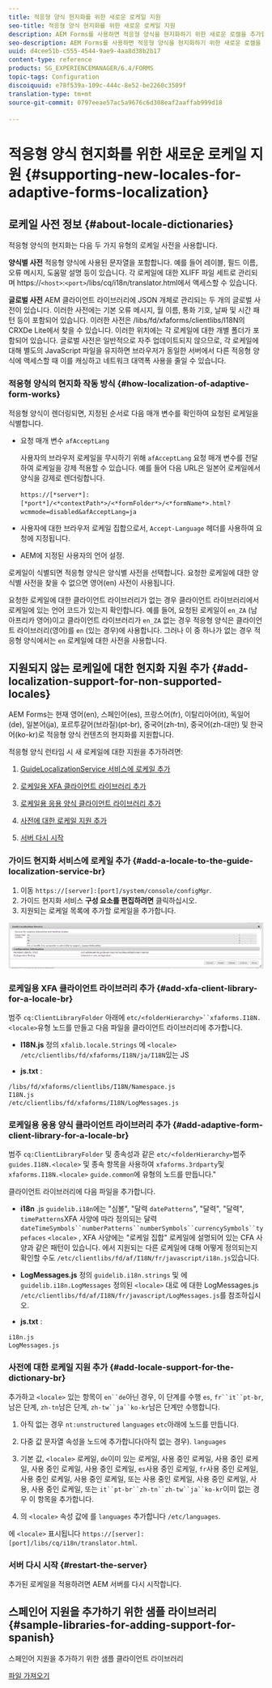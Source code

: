```yaml
---
title: 적응형 양식 현지화를 위한 새로운 로케일 지원
seo-title: 적응형 양식 현지화를 위한 새로운 로케일 지원
description: AEM Forms를 사용하면 적응형 양식을 현지화하기 위한 새로운 로캘을 추가할 수 있습니다. 기본적으로 지원되는 로케일은 영어, 프랑스어, 독일어 및 일본어입니다.
seo-description: AEM Forms를 사용하면 적응형 양식을 현지화하기 위한 새로운 로캘을 추가할 수 있습니다. 기본적으로 지원되는 로케일은 영어, 프랑스어, 독일어 및 일본어입니다.
uuid: d4cee51b-c555-4544-9ae9-4aa8d38b2b17
content-type: reference
products: SG_EXPERIENCEMANAGER/6.4/FORMS
topic-tags: Configuration
discoiquuid: e78f539a-109c-444c-8e52-be2260c3509f
translation-type: tm+mt
source-git-commit: 0797eeae57ac5a9676c6d308eaf2aaffab999d18

---
```



# 적응형 양식 현지화를 위한 새로운 로케일 지원 {#supporting-new-locales-for-adaptive-forms-localization}

## 로케일 사전 정보 {#about-locale-dictionaries}

적응형 양식의 현지화는 다음 두 가지 유형의 로케일 사전을 사용합니다.

**양식별 사전** 적응형 양식에 사용된 문자열을 포함합니다. 예를 들어 레이블, 필드 이름, 오류 메시지, 도움말 설명 등이 있습니다. 각 로케일에 대한 XLIFF 파일 세트로 관리되며 https://`<host>`:`<port>`/libs/cq/i18n/translator.html에서 액세스할 수 있습니다.

**글로벌 사전** AEM 클라이언트 라이브러리에 JSON 개체로 관리되는 두 개의 글로벌 사전이 있습니다. 이러한 사전에는 기본 오류 메시지, 월 이름, 통화 기호, 날짜 및 시간 패턴 등이 포함되어 있습니다. 이러한 사전은 /libs/fd/xfaforms/clientlibs/I18N의 CRXDe Lite에서 찾을 수 있습니다. 이러한 위치에는 각 로케일에 대한 개별 폴더가 포함되어 있습니다. 글로벌 사전은 일반적으로 자주 업데이트되지 않으므로, 각 로케일에 대해 별도의 JavaScript 파일을 유지하면 브라우저가 동일한 서버에서 다른 적응형 양식에 액세스할 때 이를 캐싱하고 네트워크 대역폭 사용을 줄일 수 있습니다.

### 적응형 양식의 현지화 작동 방식 {#how-localization-of-adaptive-form-works}

적응형 양식이 렌더링되면, 지정된 순서로 다음 매개 변수를 확인하여 요청된 로케일을 식별합니다.

* 요청 매개 변수 `afAcceptLang`

   사용자의 브라우저 로케일을 무시하기 위해 `afAcceptLang` 요청 매개 변수를 전달하여 로케일을 강제 적용할 수 있습니다. 예를 들어 다음 URL은 일본어 로케일에서 양식을 강제로 렌더링합니다.

   `https://[*server*]:[*port*]/<*contextPath*>/<*formFolder*>/<*formName*>.html?wcmmode=disabled&afAcceptLang=ja`

* 사용자에 대한 브라우저 로케일 집합으로서, `Accept-Language` 헤더를 사용하여 요청에 지정됩니다.

* AEM에 지정된 사용자의 언어 설정.

로케일이 식별되면 적응형 양식은 양식별 사전을 선택합니다. 요청한 로케일에 대한 양식별 사전을 찾을 수 없으면 영어(en) 사전이 사용됩니다.

요청한 로케일에 대한 클라이언트 라이브러리가 없는 경우 클라이언트 라이브러리에서 로케일에 있는 언어 코드가 있는지 확인합니다. 예를 들어, 요청된 로케일이 `en_ZA` (남아프리카 영어)이고 클라이언트 라이브러리가 `en_ZA` 없는 경우 적응형 양식은 클라이언트 라이브러리(영어)를 `en` (있는 경우)에 사용합니다. 그러나 이 중 하나가 없는 경우 적응형 양식에서는 `en` 로케일에 대한 사전을 사용합니다.

## 지원되지 않는 로케일에 대한 현지화 지원 추가 {#add-localization-support-for-non-supported-locales}

AEM Forms는 현재 영어(en), 스페인어(es), 프랑스어(fr), 이탈리아어(it), 독일어(de), 일본어(ja), 포르투갈어(브라질)(pt-br), 중국어(zh-tn), 중국어(zh-대만) 및 한국어(ko-kr)로 적응형 양식 컨텐츠의 현지화를 지원합니다.

적응형 양식 런타임 시 새 로케일에 대한 지원을 추가하려면:

1. [GuideLocalizationService 서비스에 로케일 추가](/help/forms/using/supporting-new-language-localization.md#p-add-a-locale-to-the-guide-localization-service-br-p)

1. [로케일용 XFA 클라이언트 라이브러리 추가](/help/forms/using/supporting-new-language-localization.md#p-add-xfa-client-library-for-a-locale-br-p)

1. [로케일용 응용 양식 클라이언트 라이브러리 추가](/help/forms/using/supporting-new-language-localization.md#p-add-adaptive-form-client-library-for-a-locale-br-p)
1. [사전에 대한 로케일 지원 추가](/help/forms/using/supporting-new-language-localization.md#p-add-locale-support-for-the-dictionary-br-p)
1. [서버 다시 시작](/help/forms/using/supporting-new-language-localization.md#p-restart-the-server-p)

### 가이드 현지화 서비스에 로케일 추가 {#add-a-locale-to-the-guide-localization-service-br}

1. 이동 `https://[server]:[port]/system/console/configMgr`.
1. 가이드 현지화 서비스 **구성 요소를 편집하려면** 클릭하십시오.
1. 지원되는 로케일 목록에 추가할 로케일을 추가합니다.

![GuideLocalizationService](assets/configservice.png)

### 로케일용 XFA 클라이언트 라이브러리 추가 {#add-xfa-client-library-for-a-locale-br}

범주 `cq:ClientLibraryFolder` 아래에 `etc/<folderHierarchy>``xfaforms.I18N.<locale>`유형 노드를 만들고 다음 파일을 클라이언트 라이브러리에 추가합니다.

* **I18N.js** 정의 `xfalib.locale.Strings` 에 `<locale>` `/etc/clientlibs/fd/xfaforms/I18N/ja/I18N`있는 JS

* **js.txt** :

```
/libs/fd/xfaforms/clientlibs/I18N/Namespace.js
I18N.js
/etc/clientlibs/fd/xfaforms/I18N/LogMessages.js
```

### 로케일용 응용 양식 클라이언트 라이브러리 추가 {#add-adaptive-form-client-library-for-a-locale-br}

범주 `cq:ClientLibraryFolder` 및 종속성과 같은 `etc/<folderHierarchy>`범주 `guides.I18N.<locale>` 및 종속 항목을 사용하여 `xfaforms.3rdparty`및 `xfaforms.I18N.<locale>` `guide.common`에 유형의 노드를 만듭니다.&quot;

클라이언트 라이브러리에 다음 파일을 추가합니다.

* **i18n** .js `guidelib.i18n`에는 &quot;심볼&quot;, &quot;달력 `datePatterns`&quot;, &quot;달력&quot;, &quot;달력&quot;, `timePatterns`XFA 사양에 따라 정의되는 달력 `dateTimeSymbols``numberPatterns``numberSymbols``currencySymbols``typefaces` `<locale>` [](https://helpx.adobe.com/content/dam/Adobe/specs/xfa_spec_3_3.pdf), XFA 사양에는 &quot;로케일 집합&quot; 로케일에 설명되어 있는 CFA 사양과 같은 패턴이 있습니다. 에서 지원되는 다른 로케일에 대해 어떻게 정의되는지 확인할 수도 `/etc/clientlibs/fd/af/I18N/fr/javascript/i18n.js`있습니다.

* **LogMessages.js** 정의 `guidelib.i18n.strings` 및 에 `guidelib.i18n.LogMessages` 정의된 `<locale>` 대로 에 대한 LogMessages.js `/etc/clientlibs/fd/af/I18N/fr/javascript/LogMessages.js`를 참조하십시오.

* **js.txt** :

```
i18n.js
LogMessages.js
```

### 사전에 대한 로케일 지원 추가 {#add-locale-support-for-the-dictionary-br}

추가하고 `<locale>` 있는 항목이 `en``de`아닌 경우, 이 단계를 수행 `es`, `fr``it``pt-br`, 남은 단계, `zh-tn`남은 단계, `zh-tw``ja``ko-kr`남은 단계만 수행합니다.

1. 아직 없는 경우 `nt:unstructured` `languages` `etc`아래에 노드를 만듭니다.

1. 다중 값 문자열 속성을 노드에 추가합니다(아직 없는 경우). `languages`
1. 기본 값, `<locale>` 로케일, `de`이미 있는 로케일, 사용 중인 로케일, 사용 중인 로케일, 사용 중인 로케일, 사용 중인 로케일, `es`사용 중인 로케일, `fr`사용 중인 로케일, 사용 중인 로케일, 사용 중인 로케일, 또는 사용 중인 로케일, 사용 중인 로케일, 사용, 사용 중인 로케일, 또는 `it``pt-br``zh-tn``zh-tw``ja``ko-kr`이미 없는 경우 이 항목을 추가합니다.

1. 의 `<locale>` 속성 값에 를 `languages` 추가합니다 `/etc/languages`.

에 `<locale>` 표시됩니다 `https://[server]:[port]/libs/cq/i18n/translator.html`.

### 서버 다시 시작 {#restart-the-server}

추가된 로케일을 적용하려면 AEM 서버를 다시 시작합니다.

## 스페인어 지원을 추가하기 위한 샘플 라이브러리 {#sample-libraries-for-adding-support-for-spanish}

스페인어 지원을 추가하기 위한 샘플 클라이언트 라이브러리

[파일 가져오기](assets/sample.zip)
